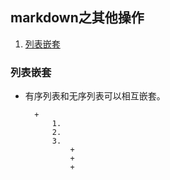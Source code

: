 ## markdown之其他操作

1. [列表嵌套](#list-with-list)

### <span id="list-with-list">列表嵌套</span>

+ 有序列表和无序列表可以相互嵌套。

		+
			1.
			2.
			3.
				+
				+
				+